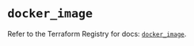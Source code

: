 # `docker_image`

Refer to the Terraform Registry for docs: [`docker_image`](https://registry.terraform.io/providers/kreuzwerker/docker/3.2.0/docs/resources/image).
